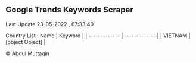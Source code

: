 

## Google Trends Keywords Scraper 
 
Last Update 23-05-2022 , 07:33:40

Country List :
 Name  | Keyword |
| ------------- | ------------- |
| VIETNAM | [object Object] |



© Abdul Muttaqin 
